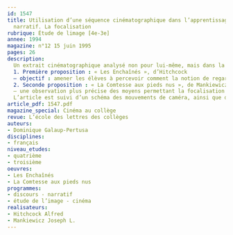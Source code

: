 ```yaml
---
id: 1547
title: Utilisation d’une séquence cinématographique dans l’apprentissage d’un paramètre
  narratif. La focalisation 
rubrique: Étude de limage [4e-3e]
annee: 1994
magazine: n°12 15 juin 1995
pages: 26
description: 
  Un extrait cinématographique analysé non pour lui-même, mais dans la perspective d’un transfert dans le texte littéraire…
  1. Première proposition : « Les Enchaînés », d’Hitchcock
  – objectif : amener les élèves à percevoir comment la notion de regard peut infléchir le récit
  2. Seconde proposition : « La Comtesse aux pieds nus », de Mankiewicz
  – une observation plus précise des moyens permettant la focalisation narrative à l’image
  L’article est suivi d’un schéma des mouvements de caméra, ainsi que de plusieurs extraits de textes et story-board en annexes.
article_pdf: 1547.pdf
magazine_special: Cinéma au collège
revue: L’école des lettres des collèges
auteurs:
- Dominique Galaup-Pertusa
disciplines:
- français
niveau_etudes:
- quatrième
- troisième
oeuvres:
- Les Enchaînés
- La Comtesse aux pieds nus
programmes:
- discours - narratif
- étude de l’image - cinéma
realisateurs:
- Hitchcock Alfred
- Mankiewicz Joseph L.
---
```

